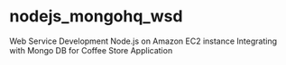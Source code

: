 nodejs_mongohq_wsd
==================

Web Service Development Node.js on Amazon EC2 instance Integrating with Mongo DB for Coffee Store Application
